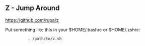 ## Z - Jump Around

https://github.com/rupa/z

Put something like this in your $HOME/.bashrc or $HOME/.zshrc:

              . /path/to/z.sh